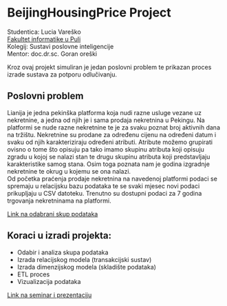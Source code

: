 # BeijingHousingPrice Project

Studentica: Lucia Vareško <br />
[Fakultet informatike u Puli](https://fipu.unipu.hr/) <br />
Kolegij: Sustavi poslovne inteligencije <br />
Mentor: doc.dr.sc. Goran oreški <br />

Kroz ovaj projekt simuliran je jedan poslovni problem te prikazan proces izrade sustava za potporu odlučivanju.

## Poslovni problem
Lianija je jedna pekinška platforma koja nudi razne usluge vezane uz nekretnine, a jedna od njih je i sama prodaja nekretnina u Pekingu. Na platformi se nude razne nekretnine te 
je za svaku poznat broj aktivnih dana na tržištu. Nekretnine su prodane za određenu cijenu na određeni datum i svaku od njih karakteriziraju određeni atributi. 
Atribute možemo grupirati ovisno o tome što opisuju pa tako imamo skupinu atributa koji opisuju zgradu u kojoj se nalazi stan te drugu skupinu atributa koji predstavljaju 
karakteristike samog stana. Osim toga poznata nam je godina izgradnje nekretnine te okrug u kojemu se ona nalazi. <br /> Od početka praćenja prodaje nekretnina na navedenoj 
platformi podaci se spremaju u relacijsku bazu podataka te se svaki mjesec novi podaci prikupljaju u CSV datoteku. Trenutno
su dostupni podaci za 7 godina trgovanja nekretninama na platformi.

[Link na odabrani skup podataka](https://www.kaggle.com/ruiqurm/lianjia)

## Koraci u izradi projekta: 
* Odabir i analiza skupa podataka
* Izrada relacijskog modela (transakcijski sustav)
* Izrada dimenzijskog modela (skladište podataka)
* ETL proces
* Vizualizacija podataka

[Link na seminar i prezentaciju](https://www.dropbox.com/sh/60qp8v63ydoosrj/AADBNbL24frmxUKL5RyHKrTEa?dl=0)
